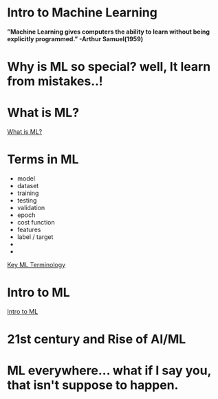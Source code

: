 # Intro to Machine Learning

**”Machine Learning gives computers the ability to learn without being explicitly programmed.” -Arthur Samuel(1959)**

# Why is ML so special? well, It learn from mistakes..! 

# What is ML?
[What is ML?](https://docs.google.com/presentation/d/1I91hRJ-MZwuH-MZJNKJUBj7Pf4dQ9886AnUkvEWabNI/edit?usp=sharing)

# Terms in ML

* model
* dataset
* training
* testing
* validation
* epoch
* cost function
* features
* label / target
* 
*

[Key ML Terminology](https://developers.google.com/machine-learning/glossary/)

# Intro to ML
[Intro to ML](https://docs.google.com/presentation/d/1gvPdU1bMKrgd7wFUvkhLyfi9uip5VNUq2rF0sZCosd0/edit?usp=sharing)

# 21st century and Rise of AI/ML

# ML everywhere... what if I say you, that isn't suppose to happen.

